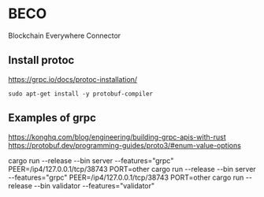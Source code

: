 # BECO
Blockchain Everywhere Connector

## Install protoc

https://grpc.io/docs/protoc-installation/

    sudo apt-get install -y protobuf-compiler

## Examples of grpc

https://konghq.com/blog/engineering/building-grpc-apis-with-rust
https://protobuf.dev/programming-guides/proto3/#enum-value-options

cargo run --release --bin server --features="grpc"
PEER=/ip4/127.0.0.1/tcp/38743 PORT=other cargo run --release --bin server --features="grpc"
PEER=/ip4/127.0.0.1/tcp/38743 PORT=other cargo run --release --bin validator --features="validator"